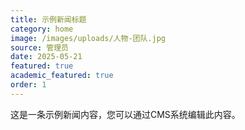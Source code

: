```yaml
---
title: 示例新闻标题
category: home
image: /images/uploads/人物-团队.jpg
source: 管理员
date: 2025-05-21
featured: true
academic_featured: true
order: 1
---
```


这是一条示例新闻内容，您可以通过CMS系统编辑此内容。 
